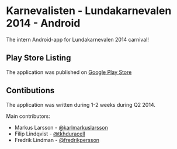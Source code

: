 Karnevalisten - Lundakarnevalen 2014 - Android
======================

The intern Android-app for Lundakarnevalen 2014 carnival!

## Play Store Listing
The application was published on [Google Play Store](https://play.google.com/store/apps/details?id=se.lundakarnevalen.extern.android)

## Contibutions
The application was written during 1-2 weeks during Q2 2014. 

Main contributors: 
 * Markus Larsson - [@karlmarkuslarsson](https://github.com/karlmarkuslarsson)
 * Filip Lindqvist - [@tkhduracell](https://github.com/tkhduracell)
 * Fredrik Lindman - [@fredrikpersson](https://github.com/fredrikpersson)

